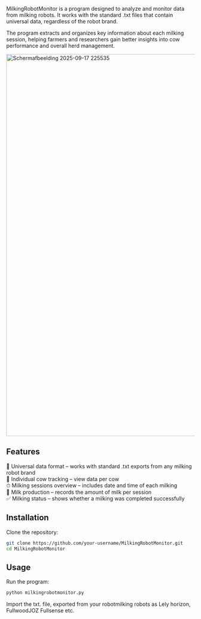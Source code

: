 MilkingRobotMonitor is a program designed to analyze and monitor data from milking robots. It works with the standard .txt files that contain universal data, regardless of the robot brand.

The program extracts and organizes key information about each milking session, helping farmers and researchers gain better insights into cow performance and overall herd management.

<img width="1919" height="1020" alt="Schermafbeelding 2025-09-17 225535" src="https://github.com/user-attachments/assets/7f223904-b8ab-497d-be87-fe50e6d5ca78" />

## Features

📂 Universal data format – works with standard .txt exports from any milking robot brand  
🐄 Individual cow tracking – view data per cow  
⏱ Milking sessions overview – includes date and time of each milking  
🥛 Milk production – records the amount of milk per session  
✅ Milking status – shows whether a milking was completed successfully  

## Installation

Clone the repository:
```bash
git clone https://github.com/your-username/MilkingRobotMonitor.git
cd MilkingRobotMonitor
```

## Usage

Run the program:
```bash
python milkingrobotmonitor.py
```

Import the txt. file, exported from your robotmilking robots as Lely horizon, FullwoodJOZ Fullsense etc.
